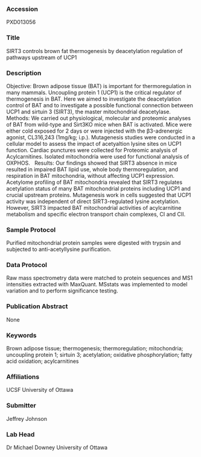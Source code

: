 ### Accession
PXD013056

### Title
SIRT3 controls brown fat thermogenesis by deacetylation regulation of pathways upstream of UCP1  

### Description
Objective: Brown adipose tissue (BAT) is important for thermoregulation in many mammals. Uncoupling protein 1 (UCP1) is the critical regulator of thermogenesis in BAT. Here we aimed to investigate the deacetylation control of BAT and to investigate a possible functional connection between UCP1 and sirtuin 3 (SIRT3), the master mitochondrial deacetylase.   Methods: We carried out physiological, molecular and proteomic analyses of BAT from wild-type and Sirt3KO mice when BAT is activated. Mice were either cold exposed for 2 days or were injected with the β3-adrenergic agonist, CL316,243 (1mg/kg; i.p.). Mutagenesis studies were conducted in a cellular model to assess the impact of acetyaltion lysine sites on UCP1 function. Cardiac punctures were collected for Proteomic analysis of Acylcarnitines. Isolated mitochondria were used for functional analysis of OXPHOS.   Results: Our findings showed that SIRT3 absence in mice resulted in impaired BAT lipid use, whole body thermoregulation, and respiration in BAT mitochondria, without affecting UCP1 expression. Acetylome profiling of BAT mitochondria revealed that SIRT3 regulates acetylation status of many BAT mitochondrial proteins including UCP1 and crucial upstream proteins. Mutagenesis work in cells suggested that UCP1 activity was independent of direct SIRT3-regulated lysine acetylation. However, SIRT3 impacted BAT mitochondrial activities of acylcarnitine metabolism and specific electron transport chain complexes, CI and CII.  

### Sample Protocol
Purified mitochondrial protein samples were digested with trypsin and subjected to anti-acetyllysine purification.

### Data Protocol
Raw mass spectrometry data were matched to protein sequences and MS1 intensities extracted with MaxQuant. MSstats was implemented to model variation and to perform significance testing.

### Publication Abstract
None

### Keywords
Brown adipose tissue; thermogenesis; thermoregulation; mitochondria; uncoupling protein 1; sirtuin 3; acetylation; oxidative phosphorylation; fatty acid oxidation; acylcarnitines  

### Affiliations
UCSF
University of Ottawa

### Submitter
Jeffrey Johnson

### Lab Head
Dr Michael Downey
University of Ottawa


